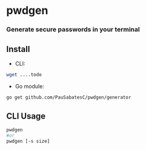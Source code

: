 # pwdgen 
### Generate secure passwords in your terminal

## Install

- CLI:

```sh
wget ....todo
```

- Go module:
```sh
go get github.com/PauSabatesC/pwdgen/generator
```

## CLI Usage

```sh
pwdgen
#or
pwdgen [-s size]
```


